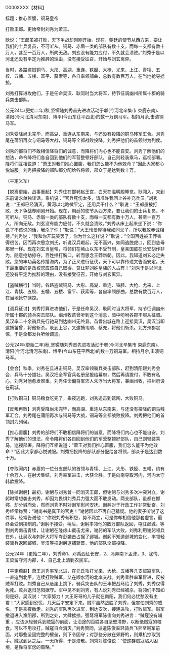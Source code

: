 D000XXXX【材料】

标题：推心置腹，铜马皇帝



打败王郎。更始帝封刘秀为萧王。

耿说：“王郎虽被打败，天下争战却刚刚开始。现在，朝廷的使节从西方来，要让我们的士兵复员，不可听从。铜马、赤眉一类的部队有数十支，而每一支都有数十万人，甚至一百万人，所向无敌。刘玄没有能力应付，不久就会溃败。”刘秀于是以河北还没有平定为推辞的理由，没有接受征召，开始与刘玄离异。

当时，各路盗贼铜马、大彤、高湖、重连、铁胫、大枪、尤来、上江、青犊、五校、五幡、五楼、富平、获索等，各自率领部曲，总数有数百万人，在当地抢夺掳掠。

刘秀打算进攻他们，于是任命吴汉、耿同时当大将军，持节征调幽州所属十郡的骑兵突击部队。

公元24年(更始二年)秋,坚镡随刘秀首先进攻活动于郫(今河北辛集市 束鹿东南)、清阳(今河北清河东南)、博平(今山东茌平西北)的数十万铜马军。相持月余,击溃铜马军。

刘秀受降尚未完毕，而高湖、重连从东南来，与还没有投降的铜马残军汇合。刘秀尾在蒲阳再次与铜马等大战，铜马等全都战败投降。刘秀把他们的首领封为列侯。

刘秀的部将们不敢相信降将们的诚意，而降将们内心也不能自安。刘秀了解他们的想法，命令降将们各自回到他们的军营整顿好部队，自己则轻装乘马，巡视部署。降将们互相说道：“萧王对我们推心置腹，我们怎么能不为他效命？”因此大家都心悦诚服。刘秀把投降的部队都分配给各将领，部众于是达到数十万。

（平定义军）



【脱离更始，战事重起】刘秀住在邯郸赵王宫，白天在温明殿睡觉。耿闯入，来到床前请求单独谈话。乘机说：“官兵死伤太多，请准许我回上谷补充兵员。”刘秀说：“王郎已经消灭，黄河以北略微平定，还用兵干什么？”耿说：“王郎虽被打败，天下争战却刚刚开始。现在，朝廷的使节从西方来，要让我们的士兵复员，不可听从。铜马、赤眉一类的部队有数十支，而每一支都有数十万人，甚至一百万人，所向无敌。刘玄没有能力应付，不久就会溃败。”刘秀从床上起来坐下说：“你说了不该说的话，我杀了你！”耿说：“大王怜爱厚待我如同父子，所以我敢赤诚相待。”刘秀说：“我和你开玩笑罢了，你为什么这样说？”耿说：“全国百姓被王莽害得很苦，因而再次思念刘氏，听说汉兵崛起，无不高兴，如同逃脱虎口，回到慈母那里一样。现在刘玄当皇帝，将领们在崤山以东不受节制，皇亲国戚在长安胡作非为，随意抢劫掠夺，百姓捶打胸口，转而思念王莽新朝。因此，我知道刘玄必定失败。您的丰功英名传播海内，为了正义进行征伐，天下可以靠传递文告而安定。天下最重要的是政权您应该自己取得，莫让非刘姓皇族的人占有！”刘秀于是以河北还没有平定为推辞的理由，没有接受征召，开始与刘玄离异。

【盗贼横行】当时，各路盗贼铜马、大彤、高湖、重连、铁胫、大枪、尤来、上江、青犊、五校、五幡、五楼、富平、获索等，各自率领部曲，总数有数百万人，在当地抢夺掳掠。

【调兵征讨】刘秀打算进攻他们，于是任命吴汉、耿同时当大将军，持节征调幽州所属十郡的骑兵突击部队。幽州牧苗曾听到这个消息，暗中吩咐各郡不服从征调。吴汉率二十余骑兵先行驰马到达幽州无终县。苗曾出城在路上迎接吴汉，吴汉当即逮捕苗曾，将他斩杀。耿到上谷，又逮捕韦顺、蔡充，将他们斩杀。北方州郡震惊，于是全都发兵听候调遣。



公元24年(更始二年)秋,坚镡随刘秀首先进攻活动于郫(今河北辛集市 束鹿东南)、清阳(今河北清河东南)、博平(今山东茌平西北)的数十万铜马军。相持月余,击溃铜马军。



【会合】秋季，刘秀在县进击铜马。吴汉率领骑兵突击部队，赶到清阳跟刘秀会合，兵马十分雄壮。吴汉把全军官兵名册呈报给幕府，然后再请拨付，不敢有私心，刘秀对他愈发器重。刘秀任命偏将军沛人朱浮当大将军，兼幽州牧，把州府设在蓟城。

【打败铜马】铜马粮食吃完了，乘夜逃跑，刘秀追击到馆陶，大败铜马。

【反叛再败】刘秀受降尚未完毕，而高湖、重连从东南来，与还没有投降的铜马残军汇合。刘秀尾在蒲阳再次与铜马等大战，铜马等全都战败投降。刘秀把他们的首领封为列侯。



【推心置腹】刘秀的部将们不敢相信降将们的诚意，而降将们内心也不能自安。刘秀了解他们的想法，命令降将们各自回到他们的军营整顿好部队，自己则轻装乘马，巡视部署。降将们互相说道：“萧王对我们推心置腹，我们怎么能不为他效命？”因此大家都心悦诚服。刘秀把投降的部队都分配给各将领，部众于是达到数十万。

【夺取河内】赤眉的一位分支部队的首领与青犊、上江、大彤、铁胫、五幡，约有十余万人，在射犬集结，刘秀率军进击，大获全胜。于是向南夺取河内，河内太守韩歆投降。

【除掉谢躬】最初，谢躬与刘秀曾一同消灭王郎，但谢躬与刘秀多次冲突对立，谢躬时常想袭击刘秀，却因为畏惧刘秀兵力强大而不敢发动。两支部队，虽都在邯郸，却分城而处，然而刘秀不时对谢军慰问安抚。谢躬对于行政工作非常勤奋，刘秀经常称赞：“谢尚书是真正的官吏！”谢躬因此不再自己猜疑。他的妻子听说了这件事，经常告诫他：“你跟刘秀有积怨，势不两立，可是你却相信他那套虚言，最终会受到挟制的。”谢躬不接受。稍后，谢躬率领他的数万部队返回，屯驻邺城。等到刘秀南击青犊，让谢躬在隆虑山截击尤来，谢躬的军队大败。刘秀利用谢躬领兵在外，让吴汉与刺奸大将军岑彭袭击占据了邺城。谢躬不知道邺城的变化，率领轻装骑兵返回邺城，吴汉等把谢躬逮捕斩首，他的部队全部投降。

公元24年（更始二年），刘秀命1、邓禹西征长安，2、冯异南下孟津，3、寇恂、王梁留守河内郡，4、自己北上清剿农民军。



【平定燕赵】萧王刘秀率军北进，在元氏攻打尤来、大枪、五幡等几支贼寇军队，一直追到北平，连续打败贼军，又在顺水河的北岸交战。刘秀乘胜率军冒进，反被贼军打败。刘秀自己从悬崖上跳下，骑兵突击队的王丰把战马给了刘秀，刘秀仅得免死。败兵退归范阳据守。军中见不到刘秀，有人说刘秀已经被杀，将领们不知如何是好。吴汉说：“大家努力！大王哥哥的儿子就在南阳，我们何必忧愁没有主君！”大家感到恐慌，几天后才安定下来。贼军虽然战胜了刘秀，但害怕刘秀的威名，于是乘夜撤走。刘秀的军队再次进军，到达安次，接连进攻，打败贼军。贼军撤退进入渔阳郡，所到之处，大肆掳掠。强弩将军陈俊向刘秀进言：“贼寇没有辎重 ，应该派轻骑兵到贼寇的前面，让沿途的百姓各自坚壁清野，以断绝贼寇的粮食。可以不用攻打，贼寇自会消灭。”刘秀赞同，派遣陈俊率轻骑兵飞奔至贼军前面，对那些坚固完整的壁垒，则下令固守；对那些分散在郊野的，则乘机掠取到手。贼寇到达之后，一无所得，于是溃散。刘秀对陈俊说：“使这群贼寇陷入困境，是靠将军您的策略。”